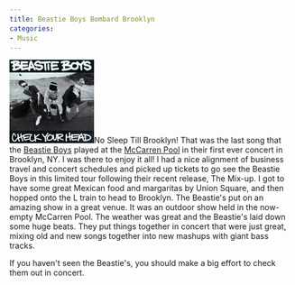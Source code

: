 ```yaml
---
title: Beastie Boys Bombard Brooklyn
categories:
- Music
---
```


![check_sm.jpg](/assets/posts/2007/check_sm1.jpg)No Sleep Till Brooklyn! That was the last song that the [Beastie Boys](http://www.beastieboys.com/) played at the [McCarren Pool](http://www.mccarrenpark.com/) in their first ever concert in Brooklyn, NY. I was there to enjoy it all!
I had a nice alignment of business travel and concert schedules and picked up tickets to go see the Beastie Boys in this limited tour following their recent release, The Mix-up. I got to have some great Mexican food and margaritas by Union Square, and then hopped onto the L train to head to Brooklyn. The Beastie's put on an amazing show in a great venue. It was an outdoor show held in the now-empty McCarren Pool. The weather was great and the Beastie's laid down some huge beats. They put things together in concert that were just great, mixing old and new songs together into new mashups with giant bass tracks.

If you haven't seen the Beastie's, you should make a big effort to check them out in concert.
